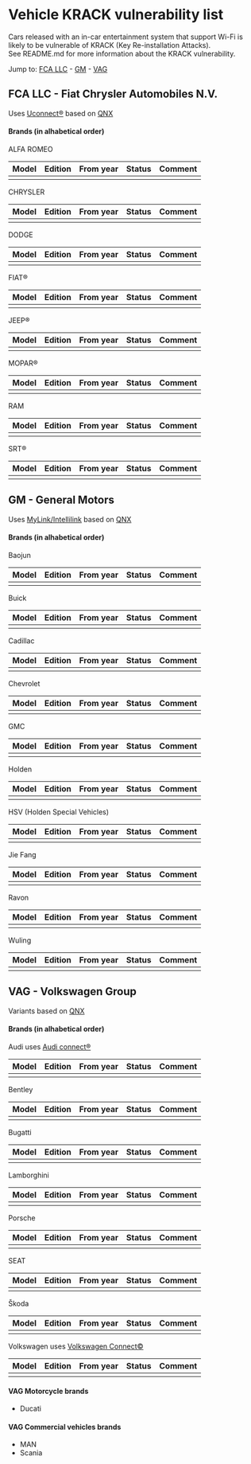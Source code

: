 # Vehicle KRACK vulnerability list
Cars released with an in-car entertainment system that support Wi-Fi is likely to be vulnerable of KRACK (Key Re-installation Attacks). \
See README.md for more information about the KRACK vulnerability.

Jump to: [FCA LLC](#fca-llc-fiat-chrysler-automobiles-nv) - [GM](#gm-general-motors) - [VAG](#vag-volkswagen-group)

## FCA LLC - Fiat Chrysler Automobiles N.V.

Uses [Uconnect®][] based on [QNX][]

#### Brands (in alhabetical order)

ALFA ROMEO

| Model | Edition | From year | Status | Comment |
|-------|---------|-----------|--------|---------|
| | | | | |

CHRYSLER

| Model | Edition | From year | Status | Comment |
|-------|---------|-----------|--------|---------|
| | | | | |

DODGE

| Model | Edition | From year | Status | Comment |
|-------|---------|-----------|--------|---------|
| | | | | |

FIAT®

| Model | Edition | From year | Status | Comment |
|-------|---------|-----------|--------|---------|
| | | | | |

JEEP®

| Model | Edition | From year | Status | Comment |
|-------|---------|-----------|--------|---------|
| | | | | |

MOPAR®

| Model | Edition | From year | Status | Comment |
|-------|---------|-----------|--------|---------|
| | | | | |

RAM

| Model | Edition | From year | Status | Comment |
|-------|---------|-----------|--------|---------|
| | | | | |

SRT®

| Model | Edition | From year | Status | Comment |
|-------|---------|-----------|--------|---------|
| | | | | |

## GM - General Motors
Uses [MyLink/Intellilink][] based on [QNX][]

#### Brands (in alhabetical order)

Baojun

| Model | Edition | From year | Status | Comment |
|-------|---------|-----------|--------|---------|
| | | | | |

Buick

| Model | Edition | From year | Status | Comment |
|-------|---------|-----------|--------|---------|
| | | | | |

Cadillac

| Model | Edition | From year | Status | Comment |
|-------|---------|-----------|--------|---------|
| | | | | |

Chevrolet

| Model | Edition | From year | Status | Comment |
|-------|---------|-----------|--------|---------|
| | | | | |

GMC

| Model | Edition | From year | Status | Comment |
|-------|---------|-----------|--------|---------|
| | | | | |

Holden

| Model | Edition | From year | Status | Comment |
|-------|---------|-----------|--------|---------|
| | | | | |

HSV (Holden Special Vehicles)

| Model | Edition | From year | Status | Comment |
|-------|---------|-----------|--------|---------|
| | | | | |

Jie Fang

| Model | Edition | From year | Status | Comment |
|-------|---------|-----------|--------|---------|
| | | | | |

Ravon

| Model | Edition | From year | Status | Comment |
|-------|---------|-----------|--------|---------|
| | | | | |

Wuling

| Model | Edition | From year | Status | Comment |
|-------|---------|-----------|--------|---------|
| | | | | |


## VAG - Volkswagen Group
Variants based on [QNX][]

#### Brands (in alhabetical order)

Audi uses [Audi connect®][]

| Model | Edition | From year | Status | Comment |
|-------|---------|-----------|--------|---------|
| | | | | |

Bentley

| Model | Edition | From year | Status | Comment |
|-------|---------|-----------|--------|---------|
| | | | | |

Bugatti

| Model | Edition | From year | Status | Comment |
|-------|---------|-----------|--------|---------|
| | | | | |

Lamborghini

| Model | Edition | From year | Status | Comment |
|-------|---------|-----------|--------|---------|
| | | | | |

Porsche

| Model | Edition | From year | Status | Comment |
|-------|---------|-----------|--------|---------|
| | | | | |

SEAT

| Model | Edition | From year | Status | Comment |
|-------|---------|-----------|--------|---------|
| | | | | |

Škoda

| Model | Edition | From year | Status | Comment |
|-------|---------|-----------|--------|---------|
| | | | | |

Volkswagen uses [Volkswagen Connect©][]

| Model | Edition | From year | Status | Comment |
|-------|---------|-----------|--------|---------|
| | | | | |

#### VAG Motorcycle brands

* Ducati

#### VAG Commercial vehicles brands

* MAN
* Scania

[Audi connect®]: https://www.audiusa.com/technology/intelligence/audi-connect "Audi connect®"
[MyLink/Intellilink]: https://en.m.wikipedia.org/wiki/MyLink "Mylink/Intellilink"
[QNX]: http://www.qnx.com/company/ "QNX"
[Uconnect®]: https://www.driveuconnect.com/ "Uconnect®"
[Volkswagen Connect©]: http://www.vwconnect.com "Volkswagen Connect©"
